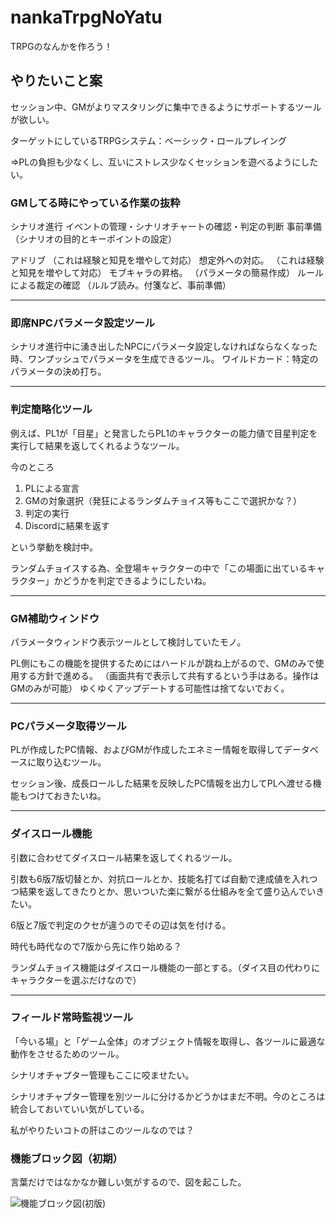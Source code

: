 # nankaTrpgNoYatu
TRPGのなんかを作ろう！

## やりたいこと案
セッション中、GMがよりマスタリングに集中できるようにサポートするツールが欲しい。

ターゲットにしているTRPGシステム：ベーシック・ロールプレイング

⇒PLの負担も少なくし、互いにストレス少なくセッションを遊べるようにしたい。

### GMしてる時にやっている作業の抜粋
シナリオ進行
イベントの管理・シナリオチャートの確認・判定の判断
事前準備（シナリオの目的とキーポイントの設定）

アドリブ
（これは経験と知見を増やして対応）
想定外への対応。
（これは経験と知見を増やして対応）
モブキャラの昇格。
（パラメータの簡易作成）
ルールによる裁定の確認
（ルルブ読み。付箋など、事前準備）

-----------------------

### 即席NPCパラメータ設定ツール
シナリオ進行中に湧き出したNPCにパラメータ設定しなければならなくなった時、ワンプッシュでパラメータを生成できるツール。
ワイルドカード：特定のパラメータの決め打ち。

-----------------------

### 判定簡略化ツール
例えば、PL1が「目星」と発言したらPL1のキャラクターの能力値で目星判定を実行して結果を返してくれるようなツール。

今のところ
1. PLによる宣言
2. GMの対象選択（発狂によるランダムチョイス等もここで選択かな？）
3. 判定の実行
4. Discordに結果を返す

という挙動を検討中。

ランダムチョイスする為、全登場キャラクターの中で「この場面に出ているキャラクター」かどうかを判定できるようにしたいね。

-----------------------

### GM補助ウィンドウ
パラメータウィンドウ表示ツールとして検討していたモノ。

PL側にもこの機能を提供するためにはハードルが跳ね上がるので、GMのみで使用する方針で進める。
（画面共有で表示して共有するという手はある。操作はGMのみが可能）
ゆくゆくアップデートする可能性は捨てないでおく。

-----------------------

### PCパラメータ取得ツール
PLが作成したPC情報、およびGMが作成したエネミー情報を取得してデータベースに取り込むツール。

セッション後、成長ロールした結果を反映したPC情報を出力してPLへ渡せる機能もつけておきたいね。

-----------------------

### ダイスロール機能
引数に合わせてダイスロール結果を返してくれるツール。

引数も6版7版切替とか、対抗ロールとか、技能名打てば自動で達成値を入れつつ結果を返してきたりとか、思いついた楽に繋がる仕組みを全て盛り込んでいきたい。

6版と7版で判定のクセが違うのでその辺は気を付ける。

時代も時代なので7版から先に作り始める？

ランダムチョイス機能はダイスロール機能の一部とする。（ダイス目の代わりにキャラクターを選ぶだけなので）

-----------------------

### フィールド常時監視ツール
「今いる場」と「ゲーム全体」のオブジェクト情報を取得し、各ツールに最適な動作をさせるためのツール。

シナリオチャプター管理もここに咬ませたい。

シナリオチャプター管理を別ツールに分けるかどうかはまだ不明。今のところは統合しておいていい気がしている。

私がやりたいコトの肝はこのツールなのでは？

### 機能ブロック図（初期）

言葉だけではなかなか難しい気がするので、図を起こした。

![機能ブロック図(初版)](https://github.com/Natsuki-alg/nankaTrpgNoYatu\FunctionalBlockDiagram.png "FunctionalBlockDiagram.png")
